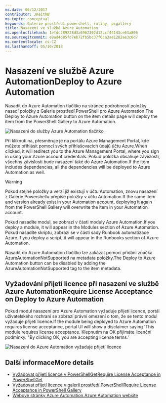 ```yaml
---
ms.date: 06/12/2017
contributor: JKeithB
ms.topic: conceptual
keywords: Galerie prostředí powershell, rutiny, psgallery
title: Nasazení ve službě Azure Automation
ms.openlocfilehash: 1efdc289228d3a6962302d12ccf44143ce63a806
ms.sourcegitcommit: e9ad4d85fd7eb72fb5bc37f6ca3ae1282ae3c6d7
ms.contentlocale: cs-CZ
ms.lasthandoff: 05/10/2018
---
```

# <a name="deploy-to-azure-automation"></a><span data-ttu-id="14023-103">Nasazení ve službě Azure Automation</span><span class="sxs-lookup"><span data-stu-id="14023-103">Deploy to Azure Automation</span></span>

<span data-ttu-id="14023-104">Nasadit do Azure Automation tlačítko na stránce podrobností položky nasadí položky z Galerie prostředí PowerShell pro Azure Automation.</span><span class="sxs-lookup"><span data-stu-id="14023-104">The Deploy to Azure Automation button on the item details page will deploy the item from the PowerShell Gallery to Azure Automation.</span></span>

![Nasazení do služby Azure Automation tlačítko](../../Images/DeployToAzureAutomationButton.png)

<span data-ttu-id="14023-106">Při kliknutí na, přesměruje je na portálu Azure Management Portal, kde můžete přihlásit pomocí svých přihlašovacích údajů účtu Azure.</span><span class="sxs-lookup"><span data-stu-id="14023-106">When clicked, it will redirect you to the Azure Management Portal, where you sign in using your Azure account credentials.</span></span>
<span data-ttu-id="14023-107">Pokud položka obsahuje závislosti, všechny závislosti bude nasazení také do Azure Automation.</span><span class="sxs-lookup"><span data-stu-id="14023-107">If the item includes dependencies, all the dependencies will be deployed to Azure Automation as well.</span></span>

> [!WARNING]
> <span data-ttu-id="14023-108">Pokud stejné položky a verzí již existují v účtu Automation, znovu nasazení z Galerie Powershellu přepíše položky v účtu Automation.</span><span class="sxs-lookup"><span data-stu-id="14023-108">If the same item and version already exist in your Automation account, deploying it again from the PowerShell Gallery will overwrite the item in your Automation account.</span></span>

<span data-ttu-id="14023-109">Pokud nasadíte modul, se zobrazí v části moduly Azure Automation.</span><span class="sxs-lookup"><span data-stu-id="14023-109">If you deploy a module, it will appear in the Modules section of Azure Automation.</span></span>  <span data-ttu-id="14023-110">Pokud nasadíte skriptu, zobrazí se v části sady Runbook automatizace Azure.</span><span class="sxs-lookup"><span data-stu-id="14023-110">If you deploy a script, it will appear in the Runbooks section of Azure Automation.</span></span>

<span data-ttu-id="14023-111">Nasadit do Azure Automation tlačítko lze zakázat pomocí přidání značka AzureAutomationNotSupported na metadata položky.</span><span class="sxs-lookup"><span data-stu-id="14023-111">The Deploy to Azure Automation button can be disabled by adding the AzureAutomationNotSupported tag to the item metadata.</span></span>

## <a name="require-license-acceptance-on-deploy-to-azure-automation"></a><span data-ttu-id="14023-112">Vyžadování přijetí licence při nasazení ve službě Azure Automation</span><span class="sxs-lookup"><span data-stu-id="14023-112">Require License Acceptance on Deploy to Azure Automation</span></span>

<span data-ttu-id="14023-113">Pokud modul nasazení pro Azure Automation vyžaduje přijetí licence, portál uživatelského rozhraní se zobrazí právní omezení o tom, že se tento modul vyžaduje přijetí licence.</span><span class="sxs-lookup"><span data-stu-id="14023-113">If the module being deployed to Azure Automation requires license acceptance, portal UI will show a disclaimer saying 'This module requires license acceptance.</span></span> <span data-ttu-id="14023-114">Klepnutím na OK přijímáte licenční podmínky. "</span><span class="sxs-lookup"><span data-stu-id="14023-114">By clicking OK, you are accepting license terms.'</span></span>

![Nasazení do Azure Automation vyžaduje přijetí licence](../../Images/DeployToAzureAutomationRequireLicenseAcceptanceDisclaimer.png)

## <a name="more-details"></a><span data-ttu-id="14023-116">Další informace</span><span class="sxs-lookup"><span data-stu-id="14023-116">More details</span></span>

- [<span data-ttu-id="14023-117">Vyžadovat přijetí licence v PowerShellGet</span><span class="sxs-lookup"><span data-stu-id="14023-117">Require License Acceptance in PowerShellGet</span></span>](../../concepts/module-license-acceptance.md)
- [<span data-ttu-id="14023-118">Vyžadovat přijetí licence v galerii prostředí PowerShell</span><span class="sxs-lookup"><span data-stu-id="14023-118">Require License Acceptance in PowerShell Gallery</span></span>](items-that-require-license-acceptance.md)
- [<span data-ttu-id="14023-119">Webové stránky Azure Automation.</span><span class="sxs-lookup"><span data-stu-id="14023-119">Azure Automation website</span></span>](http://azure.microsoft.com/services/automation/)

